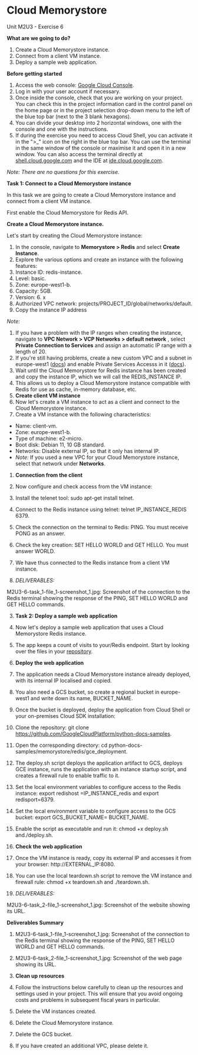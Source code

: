 # **Cloud Memorystore**

Unit M2U3 - Exercise 6

**What are we going to do?**

1. Create a Cloud Memorystore instance.
2. Connect from a client VM instance.
3. Deploy a sample web application.

**Before getting started**

1. Access the web console: [Google Cloud Console](https://console.cloud.google.com/).
2. Log in with your user account if necessary.
3. Once inside the console, check that you are working on your project. You can check this in the project information card in the control panel on the home page or in the project selection drop-down menu to the left of the blue top bar (next to the 3 blank hexagons).
4. You can divide your desktop into 2 horizontal windows, one with the console and one with the instructions.
5. If during the exercise you need to access Cloud Shell, you can activate it in the ">_" icon on the right in the blue top bar. You can use the terminal in the same window of the console or maximise it and open it in a new window. You can also access the terminal directly at [shell.cloud.google.com](https://shell.cloud.google.com/) and the IDE at [ide.cloud.google.com](https://ide.cloud.google.com/).

_Note: There are no questions for this exercise._

**Task 1: Connect to a Cloud Memorystore instance**

In this task we are going to create a Cloud Memorystore instance and connect from a client VM instance.

First enable the Cloud Memorystore for Redis API.

**Create a Cloud Memorystore instance.**

Let's start by creating the Cloud Memorystore instance:

1. In the console, navigate to  **Memorystore > Redis**  and select  **Create Instance**.
2. Explore the various options and create an instance with the following features:
  1. Instance ID: redis-instance.
  2. Level: basic.
  3. Zone: europe-west1-b.
  4. Capacity: 5GB.
  5. Version: 6. x
  6. Authorized VPC network: projects/PROJECT\_ID/global/networks/default.
3. Copy the instance IP address

_Note:_

1. If you have a problem with the IP ranges when creating the instance, navigate to  **VPC Network > VCP Networks > default network** , select  **Private Connection to Services**  and assign an automatic IP range with a length of 20.
2. If you're still having problems, create a new custom VPC and a subnet in europe-west1 ([docs](https://cloud.google.com/vpc/docs/using-vpc#create-custom-network)) and enable Private Services Accesss in it ([docs](https://cloud.google.com/vpc/docs/configure-private-services-access)).
3. Wait until the Cloud Memorystore for Redis instance has been created and copy the instance IP, which we will call the REDIS_INSTANCE IP.
4. This allows us to deploy a Cloud Memorystore instance compatible with Redis for use as cache, in-memory database, etc.
5. **Create client VM instance**
6. Now let's create a VM instance to act as a client and connect to the Cloud Memorystore instance.
7. Create a VM instance with the following characteristics:

- Name: client-vm.
- Zone: europe-west1-b.
- Type of machine: e2-micro.
- Boot disk: Debian 11, 10 GB standard.
- Networks: Disable external IP, so that it only has internal IP.
- _Note:_ If you used a new VPC for your Cloud Memorystore instance, select that network under  **Networks**.

1. **Connection from the client**
2. Now configure and check access from the VM instance:

1. Install the telenet tool: sudo apt-get install telnet.
2. Connect to the Redis instance using telnet: telnet IP_INSTANCE_REDIS 6379.
3. Check the connection on the terminal to Redis: PING. You must receive PONG as an answer.
4. Check the key creation: SET HELLO WORLD and GET HELLO. You must answer WORLD.

1. We have thus connected to the Redis instance from a client VM instance.

2. _DELIVERABLES:_ 

M2U3-6-task_1-file_1-screenshot_1.jpg: Screenshot of the connection to the Redis terminal showing the response of the PING, SET HELLO WORLD and GET HELLO commands.

3. **Task 2: Deploy a sample web application**
4. Now let's deploy a sample web application that uses a Cloud Memorystore Redis instance.
5. The app keeps a count of visits to your/Redis endpoint. Start by looking over the files in your [repository](https://github.com/GoogleCloudPlatform/python-docs-samples/tree/master/memorystore/redis).
6. **Deploy the web application**
7. The application needs a Cloud Memorystore instance already deployed, with its internal IP localised and copied.
8. You also need a GCS bucket, so create a regional bucket in europe-west1 and write down its name, BUCKET\_NAME.
9. Once the bucket is deployed, deploy the application from Cloud Shell or your on-premises Cloud SDK installation:

1. Clone the repository: git clone https://github.com/GoogleCloudPlatform/python-docs-samples.
2. Open the corresponding directory: cd python-docs-samples/memorystore/redis/gce_deployment.
3. The deploy.sh script deploys the application artifact to GCS, deploys GCE instance, runs the application with an instance startup script, and creates a firewall rule to enable traffic to it.
4. Set the local environment variables to configure access to the Redis instance: export redishost =IP_INSTANCE_redis and export redisport=6379.
5. Set the local environment variable to configure access to the GCS bucket: export GCS_BUCKET_NAME= BUCKET_NAME.
6. Enable the script as executable and run it: chmod +x deploy.sh and./deploy.sh.

1. **Check the web application**
2. Once the VM instance is ready, copy its external IP and accesses it from your browser: http://EXTERNAL\_IP:8080.
3. You can use the local  teardown.sh script to remove the VM instance and firewall rule: chmod +x teardown.sh and ./teardown.sh.
4. _DELIVERABLES:_ 

M2U3-6-task\_2-file\_1-screenshot\_1.jpg: Screenshot of the website showing its URL.

 **Deliverables Summary**

1. M2U3-6-task_1-file_1-screenshot_1.jpg: Screenshot of the connection to the Redis terminal showing the response of the PING, SET HELLO WORLD and GET HELLO commands.
2. M2U3-6-task_2-file_1-screenshot_1.jpg: Screenshot of the web page showing its URL.

1. **Clean up resources**
2. Follow the instructions below carefully to clean up the resources and settings used in your project. This will ensure that you avoid ongoing costs and problems in subsequent fiscal years in particular.

1. Delete the VM instances created.
2. Delete the Cloud Memorystore instance.
3. Delete the GCS bucket.
4. If you have created an additional VPC, please delete it.
